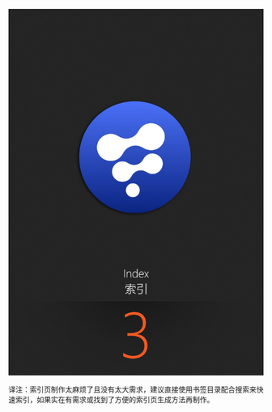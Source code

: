 <a name="index-索引"></a><img class="no-border" src="images/chapter_cover.png" alt="chapter_cover">

译注：索引页制作太麻烦了且没有太大需求，建议直接使用书签目录配合搜索来快速索引，如果实在有需求或找到了方便的索引页生成方法再制作。

<div STYLE="page-break-after: always;"></div>